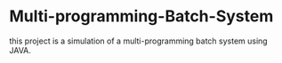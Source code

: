 # Multi-programming-Batch-System
this project is a simulation of a multi-programming batch system using JAVA.
